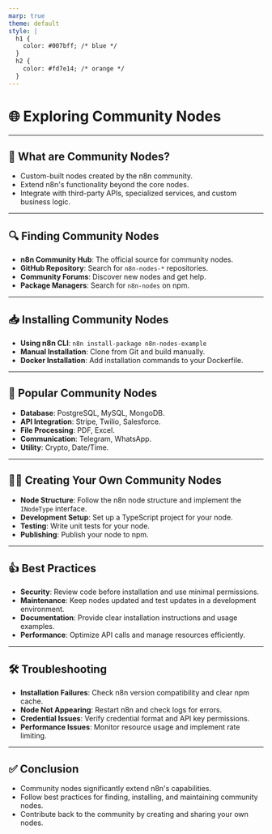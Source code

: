 ```yaml
---
marp: true
theme: default
style: |
  h1 {
    color: #007bff; /* blue */
  }
  h2 {
    color: #fd7e14; /* orange */
  }
---
```


# 🌐 Exploring Community Nodes

---

## 🤔 What are Community Nodes?

- Custom-built nodes created by the n8n community.
- Extend n8n's functionality beyond the core nodes.
- Integrate with third-party APIs, specialized services, and custom business logic.

---

## 🔍 Finding Community Nodes

- **n8n Community Hub**: The official source for community nodes.
- **GitHub Repository**: Search for `n8n-nodes-*` repositories.
- **Community Forums**: Discover new nodes and get help.
- **Package Managers**: Search for `n8n-nodes` on npm.

---

## 📥 Installing Community Nodes

- **Using n8n CLI**: `n8n install-package n8n-nodes-example`
- **Manual Installation**: Clone from Git and build manually.
- **Docker Installation**: Add installation commands to your Dockerfile.

---

## 🌟 Popular Community Nodes

- **Database**: PostgreSQL, MySQL, MongoDB.
- **API Integration**: Stripe, Twilio, Salesforce.
- **File Processing**: PDF, Excel.
- **Communication**: Telegram, WhatsApp.
- **Utility**: Crypto, Date/Time.

---

## 👨‍💻 Creating Your Own Community Nodes

- **Node Structure**: Follow the n8n node structure and implement the `INodeType` interface.
- **Development Setup**: Set up a TypeScript project for your node.
- **Testing**: Write unit tests for your node.
- **Publishing**: Publish your node to npm.

---

## 👍 Best Practices

- **Security**: Review code before installation and use minimal permissions.
- **Maintenance**: Keep nodes updated and test updates in a development environment.
- **Documentation**: Provide clear installation instructions and usage examples.
- **Performance**: Optimize API calls and manage resources efficiently.

---

## 🛠️ Troubleshooting

- **Installation Failures**: Check n8n version compatibility and clear npm cache.
- **Node Not Appearing**: Restart n8n and check logs for errors.
- **Credential Issues**: Verify credential format and API key permissions.
- **Performance Issues**: Monitor resource usage and implement rate limiting.

---

## ✅ Conclusion

- Community nodes significantly extend n8n's capabilities.
- Follow best practices for finding, installing, and maintaining community nodes.
- Contribute back to the community by creating and sharing your own nodes.